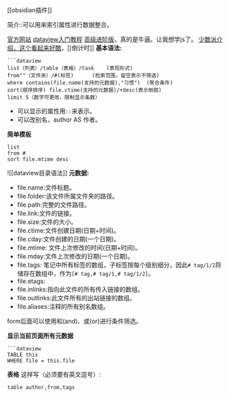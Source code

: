 [[obsidian插件]]

简介::可以用来索引属性进行数据整合。

[官方网站](https://blacksmithgu.github.io/obsidian-dataview/)
[dataview入门教程](https://zhuanlan.zhihu.com/p/409253101)
[高级进阶版](https://zhuanlan.zhihu.com/p/373623264)，真的是牛逼。让我想学js了。
[少数派介绍，这个看起来好酷](https://sspai.com/post/73958)，[[倒计时]]
**基本语法:**
```
```dataview
list（列表）/table（表格）/task    (表现形式)
from""（文件夹）/#(标签)      (检索范围，留空表示不筛选)
where contains(file.name(支持的元数据),"习惯")  (聚合条件)
sort(顺序排序) file.ctime(支持的元数据)/+desc(表示倒叙)
limit 5（数字可更改，限制显示条数）
```

- 可以显示的属性用```::```来表示。
- 可以改别名，author AS 作者。

**简单模板**
```dataview
list
from #
sort file.mtime desc
```

![[dataview目录语法]]
**元数据:**
- file.name:文件标题。
- file.folder:该文件所属文件夹的路径。
- file.path:完整的文件路径。
- file.link:文件的链接。
- file.size:文件的大小。
- file.ctime:文件创建日期(日期+时间)。
- file.cday:文件创建的日期(一个日期)。
- file.mtime: 文件上次修改的时间(日期+时间)。
- file.mday:文件上次修改的日期(一个日期)。
- file.tags: 笔记中所有标签的数组，子标签按每个级别细分，因此`# tag/1/2`将储存在数组中，作为`[# tag,# tag/1,# tag/1/2]`。
- file.etags:
- file.inlinks:指向此文件的所有传入链接的数组。
- file.outlinks:此文件所有的出站链接的数组。
- file.aliases:注释的所有别名数组。

form后面可以使用和(and)、或(or)进行条件筛选。

**显示当前页面所有元数据**
```
```dataview
TABLE this
WHERE file = this.file
```


**表格**
这样写（必须要有英文逗号）:
```text
table author,from,tags
```

